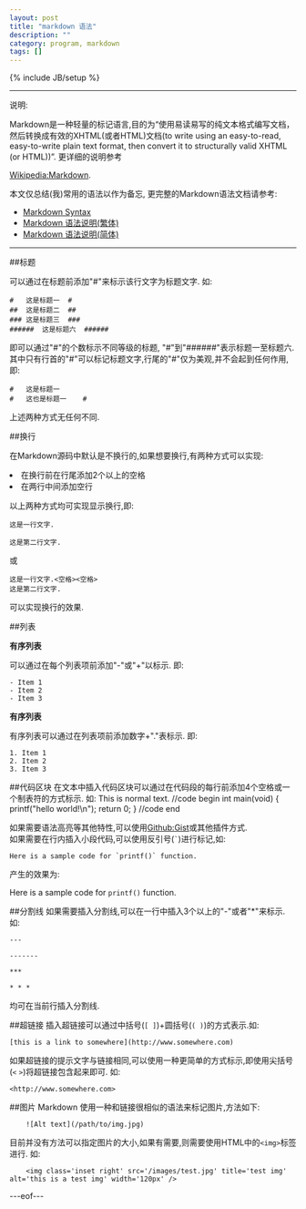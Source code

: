 ```yaml
---
layout: post
title: "markdown 语法"
description: ""
category: program, markdown
tags: []
---
```

{% include JB/setup %}

---
说明:

Markdown是一种轻量的标记语言,目的为“使用易读易写的纯文本格式编写文档，然后转换成有效的XHTML(或者HTML)文档(to write using an easy-to-read, easy-to-write plain text format, then convert it to structurally valid XHTML (or HTML))”. 更详细的说明参考 

[Wikipedia:Markdown](http://en.wikipedia.org/wiki/Markdown).   

本文仅总结(我)常用的语法以作为备忘, 更完整的Markdown语法文档请参考:

- [Markdown Syntax](http://daringfireball.net/projects/markdown/syntax)
- [Markdown 语法说明(繁体)](http://markdown.tw/)
- [Markdown 语法说明(简体)](http://wowubuntu.com/markdown/)

---

##标题

可以通过在标题前添加"#"来标示该行文字为标题文字. 如:

    #   这是标题一  #
    ##  这是标题二  ##
    ### 这是标题三  ###
    ######  这是标题六  ######

即可以通过"#"的个数标示不同等级的标题, "#"到"######"表示标题一至标题六. 其中只有行首的"#"可以标记标题文字,行尾的"#"仅为美观,并不会起到任何作用,即:

    #   这是标题一
    #   这也是标题一    #

上述两种方式无任何不同.

##换行

在Markdown源码中默认是不换行的,如果想要换行,有两种方式可以实现:

<li> 在换行前在行尾添加2个以上的空格 </li>
<li> 在两行中间添加空行 </li>

以上两种方式均可实现显示换行,即:

    这是一行文字.

    这是第二行文字.
或

    这是一行文字.<空格><空格>
    这是第二行文字.

可以实现换行的效果.

##列表

**有序列表**

可以通过在每个列表项前添加"-"或"+"以标示. 即:

    - Item 1
    - Item 2
    - Item 3

**有序列表**

有序列表可以通过在列表项前添加数字+"."表标示. 即:

    1. Item 1
    2. Item 2
    3. Item 3

##代码区块
在文本中插入代码区块可以通过在代码段的每行前添加4个空格或一个制表符的方式标示. 如:
    This is normal text.
        //code begin
        int main(void)
        {
            printf("hello world!\n");
            return 0;
        }
        //code end

如果需要语法高亮等其他特性,可以使用[Github:Gist](https://gist.github.com/)或其他插件方式.   
如果需要在行内插入小段代码,可以使用反引号(`` ` ``)进行标记,如:

    Here is a sample code for `printf()` function.  

产生的效果为:       

Here is a sample code for `printf()` function.

##分割线
如果需要插入分割线,可以在一行中插入3个以上的"-"或者"\*"来标示. 如:

    ---

    -------

    ***

    * * *

均可在当前行插入分割线.

##超链接
插入超链接可以通过中括号(`[ ]`)+圆括号(`( )`)的方式表示.如:

    [this is a link to somewhere](http://www.somewhere.com)

如果超链接的提示文字与链接相同,可以使用一种更简单的方式标示,即使用尖括号(`<` `>`)将超链接包含起来即可. 如:

    <http://www.somewhere.com>


##图片
Markdown 使用一种和链接很相似的语法来标记图片,方法如下:

        ![Alt text](/path/to/img.jpg)

目前并没有方法可以指定图片的大小,如果有需要,则需要使用HTML中的`<img>`标签进行. 如:

        <img class='inset right' src='/images/test.jpg' title='test img' alt='this is a test img' width='120px' />

---eof---
